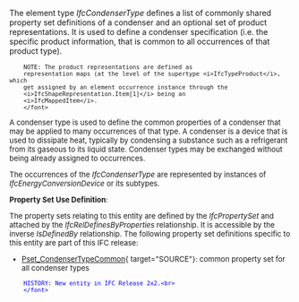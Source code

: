 ﻿The element type _IfcCondenserType_ defines a list of commonly shared property set definitions of a condenser and an optional set of product representations. It is used to define a condenser specification (i.e. the specific product information, that is common to all occurrences of that product type).

> <font size="-1">
		NOTE: The product representations are defined as
		representation maps (at the level of the supertype <i>IfcTypeProduct</i>, which
		get assigned by an element occurrence instance through the
		<i>IfcShapeRepresentation.Item[1]</i> being an
		<i>IfcMappedItem</i>.
    	</font>

A condenser type is used to define the common properties of a condenser that may be applied to many occurrences of that type. A condenser is a device that is used to dissipate heat, typically by condensing a substance such as a refrigerant from its gaseous to its liquid state. Condenser types may be exchanged without being already assigned to occurrences.

The occurrences of the _IfcCondenserType_ are represented by instances of _IfcEnergyConversionDevice_ or its subtypes.

****Property Set Use Definition****:

The property sets relating to this entity are defined by the _IfcPropertySet_ and attached by the _IfcRelDefinesByProperties_ relationship. It is accessible by the inverse _IsDefinedBy_ relationship. The following property set definitions specific to this entity are part of this IFC release:

* [Pset_CondenserTypeCommon](../../psd/IfcHvacDomain/Pset_CondenserTypeCommon.xml){ target="SOURCE"}: common property set for all condenser types 

> <font color="#0000ff" size="-1">
    	HISTORY: New entity in IFC Release 2x2.<br>
    	</font>